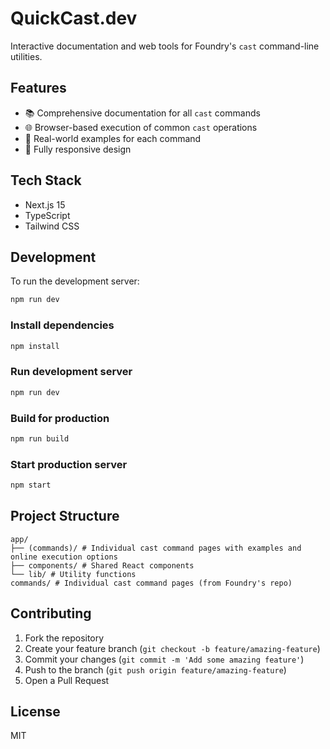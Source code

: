 # QuickCast.dev

Interactive documentation and web tools for Foundry's `cast` command-line utilities.

## Features

- 📚 Comprehensive documentation for all `cast` commands
- 🌐 Browser-based execution of common `cast` operations
- 🎯 Real-world examples for each command
- 📱 Fully responsive design

## Tech Stack

- Next.js 15
- TypeScript
- Tailwind CSS

## Development

To run the development server:

```bash
npm run dev
```

### Install dependencies

```bash
npm install
```

### Run development server

```bash
npm run dev
```

### Build for production

```bash
npm run build
```

### Start production server

```bash
npm start
```

## Project Structure

```
app/
├── (commands)/ # Individual cast command pages with examples and online execution options
├── components/ # Shared React components
└── lib/ # Utility functions
commands/ # Individual cast command pages (from Foundry's repo)
```

## Contributing

1. Fork the repository
2. Create your feature branch (`git checkout -b feature/amazing-feature`)
3. Commit your changes (`git commit -m 'Add some amazing feature'`)
4. Push to the branch (`git push origin feature/amazing-feature`)
5. Open a Pull Request

## License

MIT
